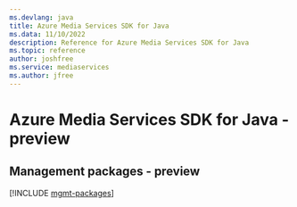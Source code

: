 ```yaml
---
ms.devlang: java
title: Azure Media Services SDK for Java
ms.data: 11/10/2022
description: Reference for Azure Media Services SDK for Java
ms.topic: reference
author: joshfree
ms.service: mediaservices
ms.author: jfree
---
```

# Azure Media Services SDK for Java - preview

## Management packages - preview
[!INCLUDE [mgmt-packages](media-services-mgmt-index.md)]